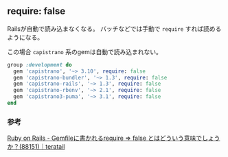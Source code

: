 ## require: false
Railsが自動で読み込まなくなる。
バッチなどでは手動で `require` すれば読めるようになる。

この場合 `capistrano` 系のgemは自動で読み込まれない。

```rb
group :development do
  gem 'capistrano', '~> 3.10', require: false
  gem 'capistrano-bundler', '~> 1.3', require: false
  gem 'capistrano-rails', '~> 1.3', require: false
  gem 'capistrano-rbenv', '~> 2.1', require: false
  gem 'capistrano3-puma', '~> 3.1', require: false
end
```

### 参考
[Ruby on Rails - Gemfileに書かれるrequire => false とはどういう意味でしょうか？(88151)｜teratail](https://teratail.com/questions/88151)
